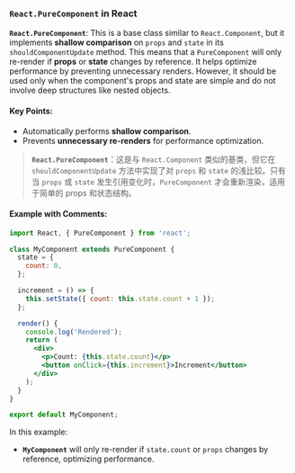 ### `React.PureComponent` in React

**`React.PureComponent`**: This is a base class similar to `React.Component`, but it implements **shallow comparison** on `props` and `state` in its `shouldComponentUpdate` method. This means that a `PureComponent` will only re-render if **props** or **state** changes by reference. It helps optimize performance by preventing unnecessary renders. However, it should be used only when the component's props and state are simple and do not involve deep structures like nested objects.

#### Key Points:
- Automatically performs **shallow comparison**.
- Prevents **unnecessary re-renders** for performance optimization.

> **`React.PureComponent`**：这是与 `React.Component` 类似的基类，但它在 `shouldComponentUpdate` 方法中实现了对 `props` 和 `state` 的浅比较。只有当 `props` 或 `state` 发生引用变化时，`PureComponent` 才会重新渲染，适用于简单的 props 和状态结构。

#### Example with Comments:

```jsx
import React, { PureComponent } from 'react';

class MyComponent extends PureComponent {
  state = {
    count: 0,
  };

  increment = () => {
    this.setState({ count: this.state.count + 1 });
  };

  render() {
    console.log('Rendered');
    return (
      <div>
        <p>Count: {this.state.count}</p>
        <button onClick={this.increment}>Increment</button>
      </div>
    );
  }
}

export default MyComponent;
```

In this example:
- **`MyComponent`** will only re-render if `state.count` or `props` changes by reference, optimizing performance.